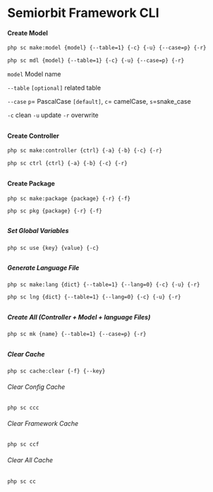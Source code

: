 # Semiorbit Framework CLI

#### Create Model

```sh
php sc make:model {model} {--table=1} {-c} {-u} {--case=p} {-r}
```


```sh
php sc mdl {model} {--table=1} {-c} {-u} {--case=p} {-r}
```


`model` Model name

`--table` `[optional]` related table

`--case` `p`= PascalCase `[default]`, `c`= camelCase, `s`=snake_case

`-c` clean
`-u` update
`-r` overwrite


##
#### Create Controller

```sh
php sc make:controller {ctrl} {-a} {-b} {-c} {-r}
```

```sh
php sc ctrl {ctrl} {-a} {-b} {-c} {-r}
```

##
#### Create Package

```shell
php sc make:package {package} {-r} {-f}
```

```shell
php sc pkg {package} {-r} {-f}
```


##
##### Set Global Variables

```shell
php sc use {key} {value} {-c}
```

##
##### Generate Language File

```shell
php sc make:lang {dict} {--table=1} {--lang=0} {-c} {-u} {-r}
```

```shell
php sc lng {dict} {--table=1} {--lang=0} {-c} {-u} {-r}
```

##
##### Create All (Controller + Model + language Files)
```shell
php sc mk {name} {--table=1} {--case=p} {-r}
```

##
##### Clear Cache
```shell
php sc cache:clear {-f} {--key}
```

###### Clear Config Cache
```shell
php sc ccc
```

###### Clear Framework Cache
```shell
php sc ccf
```

###### Clear All Cache
```shell
php sc cc
```

